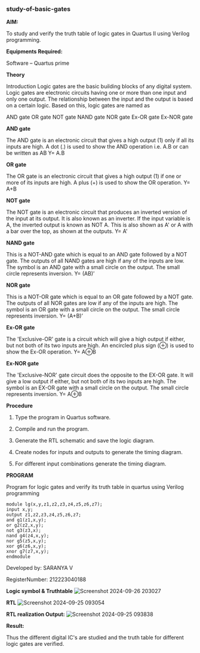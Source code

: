 ### study-of-basic-gates

**AIM:** 

To study and verify the truth table of logic gates in Quartus II using Verilog programming.

**Equipments Required:**

Software – Quartus prime 

**Theory**

Introduction Logic gates are the basic building blocks of any digital system. Logic gates are electronic circuits having one or more than one input and only one output. The relationship between the input and the output is based on a certain logic. Based on this, logic gates are named as

AND gate OR gate NOT gate NAND gate NOR gate Ex-OR gate Ex-NOR gate

**AND gate**

The AND gate is an electronic circuit that gives a high output (1) only if all its inputs are high. A dot (.) is used to show the AND operation i.e. A.B or can be written as AB
Y= A.B

**OR gate** 

The OR gate is an electronic circuit that gives a high output (1) if one or more of its inputs are high. A plus (+) is used to show the OR operation.
Y= A+B

**NOT gate**

The NOT gate is an electronic circuit that produces an inverted version of the input at its output. It is also known as an inverter. If the input variable is A, the inverted output is known as NOT A. This is also shown as A' or A with a bar over the top, as shown at the outputs.
Y= A'

**NAND gate**

This is a NOT-AND gate which is equal to an AND gate followed by a NOT gate. The outputs of all NAND gates are high if any of the inputs are low. The symbol is an AND gate with a small circle on the output. The small circle represents inversion.
Y= (AB)’

**NOR gate**

This is a NOT-OR gate which is equal to an OR gate followed by a NOT gate. The outputs of all NOR gates are low if any of the inputs are high. The symbol is an OR gate with a small circle on the output. The small circle represents inversion.
Y= (A+B)’

**Ex-OR gate**

The 'Exclusive-OR' gate is a circuit which will give a high output if either, but not both of its two inputs are high. An encircled plus sign (⊕) is used to show the Ex-OR operation.
Y= A⊕B

**Ex-NOR gate**

The 'Exclusive-NOR' gate circuit does the opposite to the EX-OR gate. It will give a low output if either, but not both of its two inputs are high. The symbol is an EX-OR gate with a small circle on the output. The small circle represents inversion.
Y= A⊕B

**Procedure** 

1.	Type the program in Quartus software.

2.	Compile and run the program.

3.	Generate the RTL schematic and save the logic diagram.

4.	Create nodes for inputs and outputs to generate the timing diagram.

5.	For different input combinations generate the timing diagram.


**PROGRAM**

Program for logic gates and verify its truth table in quartus using Verilog programming
```
module lg(x,y,z1,z2,z3,z4,z5,z6,z7);
input x,y;
output z1,z2,z3,z4,z5,z6,z7;
and g1(z1,x,y);
or g2(z2,x,y);
not g3(z3,x);
nand g4(z4,x,y);
nor g5(z5,x,y);
xor g6(z6,x,y);
xnor g7(z7,x,y);
endmodule
```

 Developed by: SARANYA V
 
 RegisterNumber: 212223040188
 
**Logic symbol & Truthtable**
![Screenshot 2024-09-26 203027](https://github.com/user-attachments/assets/ceab2795-ae9a-4b6e-afd4-88cdcfdadcf5)

**RTL** 
![Screenshot 2024-09-25 093054](https://github.com/user-attachments/assets/aad27e02-c169-4501-b533-f88d26cadfdb)

**RTL realization Output:**
![Screenshot 2024-09-25 093838](https://github.com/user-attachments/assets/3bbc1d73-e325-4348-83b9-c0d1e3d52fe4)

**Result:**

Thus the different digital IC's are studied and the truth table for different logic gates are verified.
